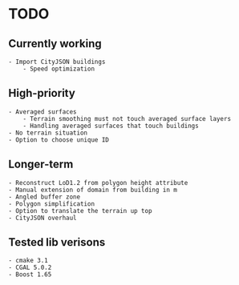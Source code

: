# TODO
## Currently working
    - Import CityJSON buildings
        - Speed optimization

## High-priority
    - Averaged surfaces
        - Terrain smoothing must not touch averaged surface layers
        - Handling averaged surfaces that touch buildings
    - No terrain situation
    - Option to choose unique ID

## Longer-term
    - Reconstruct LoD1.2 from polygon height attribute
    - Manual extension of domain from building in m
    - Angled buffer zone
    - Polygon simplification
    - Option to translate the terrain up top
    - CityJSON overhaul

## Tested lib verisons
    - cmake 3.1
    - CGAL 5.0.2
    - Boost 1.65
